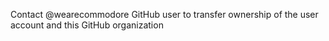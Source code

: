 Contact @wearecommodore GitHub user to transfer ownership of the user account and this GitHub organization
